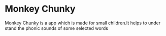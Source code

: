 # Monkey Chunky

Monkey Chunky is a app which is made for small children.It helps to under stand the phonic sounds of some selected words 
